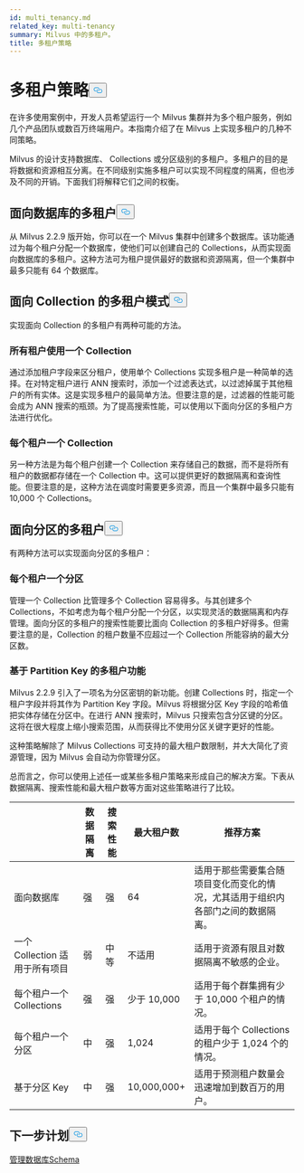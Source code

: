 ```yaml
---
id: multi_tenancy.md
related_key: multi-tenancy
summary: Milvus 中的多租户。
title: 多租户策略
---
```

<h1 id="Multi-tenancy-strategies" class="common-anchor-header">多租户策略<button data-href="#Multi-tenancy-strategies" class="anchor-icon" translate="no">
      <svg translate="no"
        aria-hidden="true"
        focusable="false"
        height="20"
        version="1.1"
        viewBox="0 0 16 16"
        width="16"
      >
        <path
          fill="#0092E4"
          fill-rule="evenodd"
          d="M4 9h1v1H4c-1.5 0-3-1.69-3-3.5S2.55 3 4 3h4c1.45 0 3 1.69 3 3.5 0 1.41-.91 2.72-2 3.25V8.59c.58-.45 1-1.27 1-2.09C10 5.22 8.98 4 8 4H4c-.98 0-2 1.22-2 2.5S3 9 4 9zm9-3h-1v1h1c1 0 2 1.22 2 2.5S13.98 12 13 12H9c-.98 0-2-1.22-2-2.5 0-.83.42-1.64 1-2.09V6.25c-1.09.53-2 1.84-2 3.25C6 11.31 7.55 13 9 13h4c1.45 0 3-1.69 3-3.5S14.5 6 13 6z"
        ></path>
      </svg>
    </button></h1><p>在许多使用案例中，开发人员希望运行一个 Milvus 集群并为多个租户服务，例如几个产品团队或数百万终端用户。本指南介绍了在 Milvus 上实现多租户的几种不同策略。</p>
<p>Milvus 的设计支持数据库、 Collections 或分区级别的多租户。多租户的目的是将数据和资源相互分离。在不同级别实施多租户可以实现不同程度的隔离，但也涉及不同的开销。下面我们将解释它们之间的权衡。</p>
<h2 id="Database-oriented-multi-tenancy" class="common-anchor-header">面向数据库的多租户<button data-href="#Database-oriented-multi-tenancy" class="anchor-icon" translate="no">
      <svg translate="no"
        aria-hidden="true"
        focusable="false"
        height="20"
        version="1.1"
        viewBox="0 0 16 16"
        width="16"
      >
        <path
          fill="#0092E4"
          fill-rule="evenodd"
          d="M4 9h1v1H4c-1.5 0-3-1.69-3-3.5S2.55 3 4 3h4c1.45 0 3 1.69 3 3.5 0 1.41-.91 2.72-2 3.25V8.59c.58-.45 1-1.27 1-2.09C10 5.22 8.98 4 8 4H4c-.98 0-2 1.22-2 2.5S3 9 4 9zm9-3h-1v1h1c1 0 2 1.22 2 2.5S13.98 12 13 12H9c-.98 0-2-1.22-2-2.5 0-.83.42-1.64 1-2.09V6.25c-1.09.53-2 1.84-2 3.25C6 11.31 7.55 13 9 13h4c1.45 0 3-1.69 3-3.5S14.5 6 13 6z"
        ></path>
      </svg>
    </button></h2><p>从 Milvus 2.2.9 版开始，你可以在一个 Milvus 集群中创建多个数据库。该功能通过为每个租户分配一个数据库，使他们可以创建自己的 Collections，从而实现面向数据库的多租户。这种方法可为租户提供最好的数据和资源隔离，但一个集群中最多只能有 64 个数据库。</p>
<h2 id="Collection-oriented-multi-tenancy" class="common-anchor-header">面向 Collection 的多租户模式<button data-href="#Collection-oriented-multi-tenancy" class="anchor-icon" translate="no">
      <svg translate="no"
        aria-hidden="true"
        focusable="false"
        height="20"
        version="1.1"
        viewBox="0 0 16 16"
        width="16"
      >
        <path
          fill="#0092E4"
          fill-rule="evenodd"
          d="M4 9h1v1H4c-1.5 0-3-1.69-3-3.5S2.55 3 4 3h4c1.45 0 3 1.69 3 3.5 0 1.41-.91 2.72-2 3.25V8.59c.58-.45 1-1.27 1-2.09C10 5.22 8.98 4 8 4H4c-.98 0-2 1.22-2 2.5S3 9 4 9zm9-3h-1v1h1c1 0 2 1.22 2 2.5S13.98 12 13 12H9c-.98 0-2-1.22-2-2.5 0-.83.42-1.64 1-2.09V6.25c-1.09.53-2 1.84-2 3.25C6 11.31 7.55 13 9 13h4c1.45 0 3-1.69 3-3.5S14.5 6 13 6z"
        ></path>
      </svg>
    </button></h2><p>实现面向 Collection 的多租户有两种可能的方法。</p>
<h3 id="One-collection-for-all-tenants" class="common-anchor-header">所有租户使用一个 Collection</h3><p>通过添加租户字段来区分租户，使用单个 Collections 实现多租户是一种简单的选择。在对特定租户进行 ANN 搜索时，添加一个过滤表达式，以过滤掉属于其他租户的所有实体。这是实现多租户的最简单方法。但要注意的是，过滤器的性能可能会成为 ANN 搜索的瓶颈。为了提高搜索性能，可以使用以下面向分区的多租户方法进行优化。</p>
<h3 id="One-collection-per-tenant" class="common-anchor-header">每个租户一个 Collection</h3><p>另一种方法是为每个租户创建一个 Collection 来存储自己的数据，而不是将所有租户的数据都存储在一个 Collection 中。这可以提供更好的数据隔离和查询性能。但要注意的是，这种方法在调度时需要更多资源，而且一个集群中最多只能有 10,000 个 Collections。</p>
<h2 id="Partition-oriented-multi-tenancy" class="common-anchor-header">面向分区的多租户<button data-href="#Partition-oriented-multi-tenancy" class="anchor-icon" translate="no">
      <svg translate="no"
        aria-hidden="true"
        focusable="false"
        height="20"
        version="1.1"
        viewBox="0 0 16 16"
        width="16"
      >
        <path
          fill="#0092E4"
          fill-rule="evenodd"
          d="M4 9h1v1H4c-1.5 0-3-1.69-3-3.5S2.55 3 4 3h4c1.45 0 3 1.69 3 3.5 0 1.41-.91 2.72-2 3.25V8.59c.58-.45 1-1.27 1-2.09C10 5.22 8.98 4 8 4H4c-.98 0-2 1.22-2 2.5S3 9 4 9zm9-3h-1v1h1c1 0 2 1.22 2 2.5S13.98 12 13 12H9c-.98 0-2-1.22-2-2.5 0-.83.42-1.64 1-2.09V6.25c-1.09.53-2 1.84-2 3.25C6 11.31 7.55 13 9 13h4c1.45 0 3-1.69 3-3.5S14.5 6 13 6z"
        ></path>
      </svg>
    </button></h2><p>有两种方法可以实现面向分区的多租户：</p>
<h3 id="One-partition-per-tenant" class="common-anchor-header">每个租户一个分区</h3><p>管理一个 Collection 比管理多个 Collection 容易得多。与其创建多个 Collections，不如考虑为每个租户分配一个分区，以实现灵活的数据隔离和内存管理。面向分区的多租户的搜索性能要比面向 Collection 的多租户好得多。但需要注意的是，Collection 的租户数量不应超过一个 Collection 所能容纳的最大分区数。</p>
<h3 id="Partition-key-based-multi-tenancy" class="common-anchor-header">基于 Partition Key 的多租户功能</h3><p>Milvus 2.2.9 引入了一项名为分区密钥的新功能。创建 Collections 时，指定一个租户字段并将其作为 Partition Key 字段。Milvus 将根据分区 Key 字段的哈希值把实体存储在分区中。在进行 ANN 搜索时，Milvus 只搜索包含分区键的分区。这将在很大程度上缩小搜索范围，从而获得比不使用分区关键字更好的性能。</p>
</div>
<p>这种策略解除了 Milvus Collections 可支持的最大租户数限制，并大大简化了资源管理，因为 Milvus 会自动为你管理分区。</p>
<p>总而言之，你可以使用上述任一或某些多租户策略来形成自己的解决方案。下表从数据隔离、搜索性能和最大租户数等方面对这些策略进行了比较。</p>
<table>
<thead>
<tr><th></th><th>数据隔离</th><th>搜索性能</th><th>最大租户数</th><th>推荐方案</th></tr>
</thead>
<tbody>
<tr><td>面向数据库</td><td>强</td><td>强</td><td>64</td><td>适用于那些需要集合随项目变化而变化的情况，尤其适用于组织内各部门之间的数据隔离。</td></tr>
<tr><td>一个 Collection 适用于所有项目</td><td>弱</td><td>中等</td><td>不适用</td><td>适用于资源有限且对数据隔离不敏感的企业。</td></tr>
<tr><td>每个租户一个 Collections</td><td>强</td><td>强</td><td>少于 10,000</td><td>适用于每个群集拥有少于 10,000 个租户的情况。</td></tr>
<tr><td>每个租户一个分区</td><td>中</td><td>强</td><td>1,024</td><td>适用于每个 Collections 的租户少于 1,024 个的情况。</td></tr>
<tr><td>基于分区 Key</td><td>中</td><td>强</td><td>10,000,000+</td><td>适用于预测租户数量会迅速增加到数百万的用户。</td></tr>
</tbody>
</table>
<h2 id="Whats-next" class="common-anchor-header">下一步计划<button data-href="#Whats-next" class="anchor-icon" translate="no">
      <svg translate="no"
        aria-hidden="true"
        focusable="false"
        height="20"
        version="1.1"
        viewBox="0 0 16 16"
        width="16"
      >
        <path
          fill="#0092E4"
          fill-rule="evenodd"
          d="M4 9h1v1H4c-1.5 0-3-1.69-3-3.5S2.55 3 4 3h4c1.45 0 3 1.69 3 3.5 0 1.41-.91 2.72-2 3.25V8.59c.58-.45 1-1.27 1-2.09C10 5.22 8.98 4 8 4H4c-.98 0-2 1.22-2 2.5S3 9 4 9zm9-3h-1v1h1c1 0 2 1.22 2 2.5S13.98 12 13 12H9c-.98 0-2-1.22-2-2.5 0-.83.42-1.64 1-2.09V6.25c-1.09.53-2 1.84-2 3.25C6 11.31 7.55 13 9 13h4c1.45 0 3-1.69 3-3.5S14.5 6 13 6z"
        ></path>
      </svg>
    </button></h2><p><a href="/docs/zh/manage_databases.md">管理数据库</a><a href="/docs/zh/schema.md">Schema</a></p>
